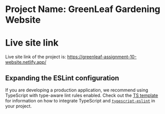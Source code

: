 # Project Name: GreenLeaf Gardening Website

# Live site link
 
Live site link of the project is: https://greenleaf-assignment-10-website.netlify.app/
## Expanding the ESLint configuration

If you are developing a production application, we recommend using TypeScript with type-aware lint rules enabled. Check out the [TS template](https://github.com/vitejs/vite/tree/main/packages/create-vite/template-react-ts) for information on how to integrate TypeScript and [`typescript-eslint`](https://typescript-eslint.io) in your project.
